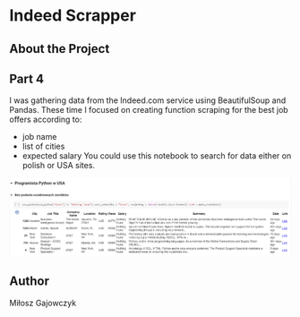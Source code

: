 # Indeed Scrapper

## About the Project

## Part 4

I was gathering data from the Indeed.com service using BeautifulSoup and Pandas. 
These time I focused on creating function scraping for the best job offers according to:
* job name
* list of cities
* expected salary
You could use this notebook to search for data either on polish or USA sites.


![Screenshot](it_4.png)

## Author
Miłosz Gajowczyk




